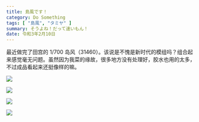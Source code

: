 ```yaml
---
title: 島風です！
category: Do Something
tags: [ "島風", "タミヤ" ]
summary: そうよね！だって速いもん！
date: 令和3年2月10日
---
```


最近做完了田宫的 1/700 岛风（31460）。该说是不愧是新时代的模组吗？组合起来感觉毫无问题。虽然因为我菜的缘故，很多地方没有处理好，胶水也用的太多，不过成品看起来还挺像样的嘛。

![](https://t.gyara.moe/LcJV)

![](https://t.gyara.moe/XV2M)

![](https://t.gyara.moe/jqXC)

![](https://t.gyara.moe/56rF)


